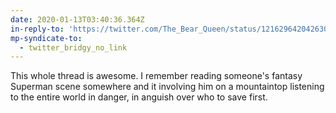 ```yaml
---
date: 2020-01-13T03:40:36.364Z
in-reply-to: 'https://twitter.com/The_Bear_Queen/status/1216296420426309632?s=19'
mp-syndicate-to:
  - twitter_bridgy_no_link
---
```


This whole thread is awesome. I remember reading someone's fantasy Superman scene somewhere and it involving him on a mountaintop listening to the entire world in danger, in anguish over who to save first.
